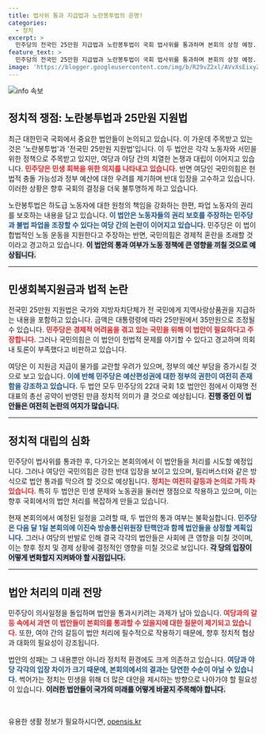 ```yaml
---
title: 법사위 통과 지급법과 노란봉투법의 운명!
categories:
  - 정치
excerpt: >
  민주당의 전국민 25만원 지급법과 노란봉투법이 국회 법사위를 통과하며 본회의 상정 예정. 여당은 불법 파업 조장과 헌법 위배라며 반대, 민주당은 민생 회복을 강조. 결과는 다음 달 1일 본회의에서 밝혀진다.
feature_text: >
  민주당의 전국민 25만원 지급법과 노란봉투법이 국회 법사위를 통과하며 본회의 상정 예정. 여당은 불법 파업 조장과 헌법 위배라며 반대, 민주당은 민생 회복을 강조. 결과는 다음 달 1일 본회의에서 밝혀진다.
image: 'https://blogger.googleusercontent.com/img/b/R29vZ2xl/AVvXsEixyZcFfHzMRdzZMjFBmAUKJYCLCGyLL1o632UiGVXcaFdKo_bkvkuCioo0uUKlGfBVcT3P84aROyZIXSBEx3Aw5nCQ3pTgDom1WDC4m8eifvWiAmWEEVb4x6G_l8C0QH225ldMjyaFvpxGEBGNO37VmDTDMHGhJPq73UglMfDca1-0aw/s1600/blogspot.png'
---
```


<p><img src="https://blogger.googleusercontent.com/img/b/R29vZ2xl/AVvXsEixyZcFfHzMRdzZMjFBmAUKJYCLCGyLL1o632UiGVXcaFdKo_bkvkuCioo0uUKlGfBVcT3P84aROyZIXSBEx3Aw5nCQ3pTgDom1WDC4m8eifvWiAmWEEVb4x6G_l8C0QH225ldMjyaFvpxGEBGNO37VmDTDMHGhJPq73UglMfDca1-0aw/s1600/blogspot.png" alt="info 속보" /></p>

<h2 data-ke-size="size26">정치적 쟁점: 노란봉투법과 25만원 지원법</h2>

<p data-ke-size="size16">최근 대한민국 국회에서 중요한 법안들이 논의되고 있습니다. 이 가운데 주목받고 있는 것은 '노란봉투법'과 '전국민 25만원 지원법'입니다. 이 두 법안은 각각 노동자와 서민을 위한 정책으로 주목받고 있지만, 여당과 야당 간의 치열한 논쟁과 대립이 이어지고 있습니다. <b><span style="color: #ee2323;">민주당은 민생 회복을 위한 의지를 나타내고 있습니다.</span></b> 반면 여당인 국민의힘은 헌법적 충돌 가능성과 정부 예산에 대한 우려를 제기하며 반대 입장을 고수하고 있습니다. 이러한 상황은 향후 국회의 결정을 더욱 불투명하게 하고 있습니다.</p>

<p data-ke-size="size16">노란봉투법은 하도급 노동자에 대한 원청의 책임을 강화하는 한편, 파업 노동자의 권리를 보호하는 내용을 담고 있습니다. <b><span style="color: #1a5490;">이 법안은 노동자들의 권리 보호를 주장하는 민주당과 불법 파업을 조장할 수 있다는 여당 간의 논란이 이어지고 있습니다.</span></b> 민주당은 이 법이 합법적인 노동 운동을 지원한다고 주장하는 반면, 국민의힘은 경제적 혼란을 초래할 것이라고 경고하고 있습니다. <b><span style="background-color: #21538527;">이 법안의 통과 여부가 노동 정책에 큰 영향을 끼칠 것으로 예상됩니다.</span></b></p>

<hr>

<h2 data-ke-size="size26">민생회복지원금과 법적 논란</h2>

<p data-ke-size="size16">전국민 25만원 지원법은 국가와 지방자치단체가 전 국민에게 지역사랑상품권을 지급하는 내용을 포함하고 있습니다. 금액은 대통령령에 따라 25만원에서 35만원으로 조정될 수 있습니다. <b><span style="color: #ee2323;">민주당은 경제적 어려움을 겪고 있는 국민을 위해 이 법안이 필요하다고 주장합니다.</span></b> 그러나 국민의힘은 이 법안이 헌법적 문제를 야기할 수 있다고 경고하며 의회 내 토론이 부족했다고 비판하고 있습니다.</p>

<p data-ke-size="size16">여당은 이 지원금 지급이 물가를 교란할 우려가 있으며, 정부의 예산 부담을 증가시킬 것으로 보고 있습니다. <b><span style="color: #1a5490;">이에 반해 민주당은 예산편성권에 대한 정부의 권한이 여전히 존재함을 강조하고 있습니다.</span></b> 두 법안 모두 민주당의 22대 국회 1호 법안인 점에서 이재명 전 대표의 총선 공약이 반영된 만큼 정치적 의미가 클 것으로 예상됩니다. <b><span style="background-color: #21538527;">진행 중인 이 법안들은 여전히 논란의 여지가 많습니다.</span></b></p>

<hr>

<h2 data-ke-size="size26">정치적 대립의 심화</h2>

<p data-ke-size="size16">민주당이 법사위를 통과한 후, 다가오는 본회의에서 이 법안들을 처리를 시도할 예정입니다. 그러나 여당인 국민의힘은 강한 반대 입장을 보이고 있으며, 필리버스터와 같은 방식으로 법안 통과를 막으려 할 것으로 예상됩니다. <b><span style="color: #ee2323;">정치는 여전히 갈등과 논의로 가득 차 있습니다.</span></b> 특히 두 법안은 민생 문제와 노동권을 둘러싼 쟁점으로 작용하고 있으며, 이는 향후 국회에서의 법안 처리를 복잡하게 만들고 있습니다.</p>

<p data-ke-size="size16">현재 본회의에서 예정된 일정을 고려할 때, 두 법안의 통과 여부는 불확실합니다. <b><span style="color: #1a5490;">민주당은 다음 달 1일 본회의에 이진숙 방송통신위원장 탄핵안과 함께 법안들을 상정할 계획입니다.</span></b> 그러나 여당의 반발로 인해 결국 각각의 법안들은 사회에 큰 영향을 미칠 것이며, 이는 향후 정치 및 경제 상황에 결정적인 영향을 미칠 것으로 보입니다. <b><span style="background-color: #21538527;">각 당의 입장이 어떻게 변화할지 지켜봐야 할 시점입니다.</span></b></p>

<hr>

<h2 data-ke-size="size26">법안 처리의 미래 전망</h2>

<p data-ke-size="size16">민주당이 의사일정을 돌입하며 법안을 통과시키려는 과제가 남아 있습니다. <b><span style="color: #ee2323;">여당과의 갈등 속에서 과연 이 법안들이 본회의를 통과할 수 있을지에 대한 질문이 제기되고 있습니다.</span></b> 또한, 여야 간의 갈등이 법안 처리에 필수적으로 작용하기 때문에, 향후 정치적 협상과 대화의 필요성이 강조됩니다.</p>

<p data-ke-size="size16">법안의 성패는 그 내용뿐만 아니라 정치적 환경에도 크게 의존하고 있습니다. <b><span style="color: #1a5490;">여당과 야당 각각의 입장 차이가 크기 때문에, 본회의에서의 결과는 당연한 수순이 아닐 수 있습니다.</span></b> 썩어가는 정치는 민생을 위해 더 많은 대안을 제시하는 방향으로 나아가야 할 필요성이 있습니다. <b><span style="background-color: #21538527;">이러한 법안들이 국가의 미래를 어떻게 바꿀지 주목해야 합니다.</span></b></p>

<p data-ke-size="size16">&nbsp;</p>
유용한 생활 정보가 필요하시다면, <a href="https://opensis.kr" rel="dofollow">opensis.kr</a>



